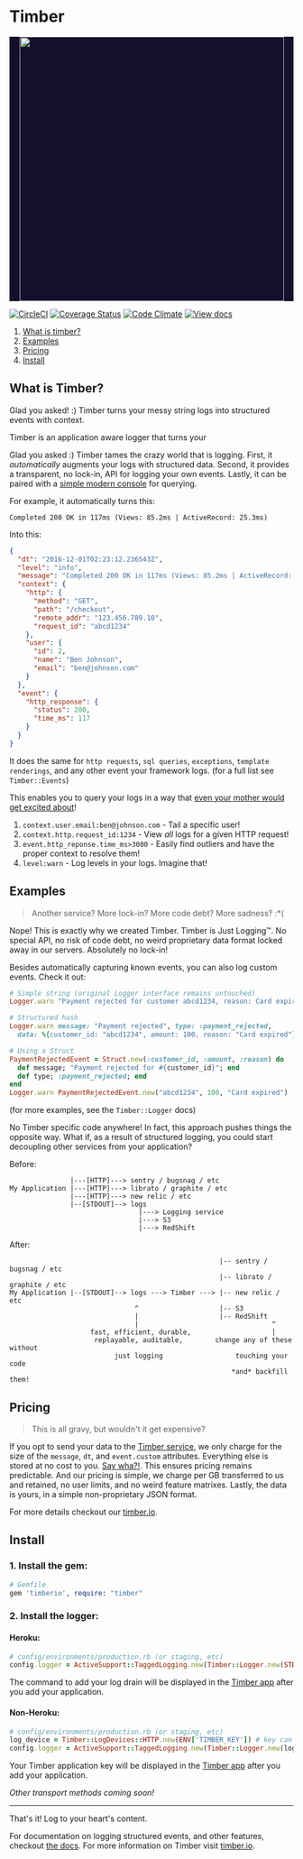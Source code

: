 # Timber

<p align="center" style="background: #140f2a;">
<a href="http://github.com/timberio/timber-ruby"><img src="http://files.timber.io/images/ruby-library-readme-header.gif" height="469" /></a>
</p>

[![CircleCI](https://circleci.com/gh/timberio/timber-ruby.svg?style=shield&circle-token=:circle-token)](https://circleci.com/gh/timberio/timber-ruby/tree/master)
[![Coverage Status](https://coveralls.io/repos/github/timberio/timber-ruby/badge.svg?branch=master)](https://coveralls.io/github/timberio/timber-ruby?branch=master)
[![Code Climate](https://codeclimate.com/github/timberio/timber-ruby/badges/gpa.svg)](https://codeclimate.com/github/timberio/timber-ruby)
[![View docs](https://img.shields.io/badge/docs-viewdocs-blue.svg?style=flat-square "Viewdocs")](http://www.rubydoc.info/github/timberio/timber-ruby)


1. [What is timber?](#what-is-timber)
2. [Examples](#examples)
3. [Pricing](#pricing)
2. [Install](#install)


## What is Timber?

Glad you asked! :) Timber turns your messy string logs into structured events with context.

Timber is an application aware logger that turns your

Glad you asked :) Timber tames the crazy world that is logging. First, it *automatically*
augments your logs with structured data. Second, it provides a transparent, no lock-in, API
for logging your own events. Lastly, it can be paired with a [simple modern console](https://timber.io) for querying.

For example, it automatically turns this:

```
Completed 200 OK in 117ms (Views: 85.2ms | ActiveRecord: 25.3ms)
```

Into this:

```json
{
  "dt": "2016-12-01T02:23:12.236543Z",
  "level": "info",
  "message": "Completed 200 OK in 117ms (Views: 85.2ms | ActiveRecord: 25.3ms)",
  "context": {
    "http": {
      "method": "GET",
      "path": "/checkout",
      "remote_addr": "123.456.789.10",
      "request_id": "abcd1234"
    },
    "user": {
      "id": 2,
      "name": "Ben Johnson",
      "email": "ben@johnson.com"
    }
  },
  "event": {
    "http_response": {
      "status": 200,
      "time_ms": 117
    }
  }
}
```

It does the same for `http requests`, `sql queries`, `exceptions`, `template renderings`,
and any other event your framework logs. (for a full list see `Timber::Events`)

This enables you to query your logs in a way that
[even your mother would get excited about](http://i.giphy.com/7JYWGKgwxga5i.gif)!

  1. `context.user.email:ben@johnson.com` - Tail a specific user!
  2. `context.http.request_id:1234` - View *all* logs for a given HTTP request!
  3. `event.http_reponse.time_ms>3000` - Easily find outliers and have the proper context to resolve them!
  4. `level:warn` - Log levels in your logs. Imagine that!


## Examples

> Another service? More lock-in? More code debt? More sadness? :*(

Nope! This is exactly why we created Timber. Timber is Just Logging™. No special API, no risk
of code debt, no weird proprietary data format locked away in our servers. Absolutely no lock-in!

Besides automatically capturing known events, you can also log custom events. Check it out:

```ruby
# Simple string (original Logger interface remains untouched)
Logger.warn "Payment rejected for customer abcd1234, reason: Card expired"

# Structured hash
Logger.warn message: "Payment rejected", type: :payment_rejected,
  data: %{customer_id: "abcd1234", amount: 100, reason: "Card expired"}

# Using a Struct
PaymentRejectedEvent = Struct.new(:customer_id, :amount, :reason) do
  def message; "Payment rejected for #{customer_id}"; end
  def type; :payment_rejected; end
end
Logger.warn PaymentRejectedEvent.new("abcd1234", 100, "Card expired")
```

(for more examples, see the `Timber::Logger` docs)

No Timber specific code anywhere! In fact, this approach pushes things the opposite way. What if,
as a result of structured logging, you could start decoupling other services from your application?

Before:

```
               |---[HTTP]---> sentry / bugsnag / etc
My Application |---[HTTP]---> librato / graphite / etc
               |---[HTTP]---> new relic / etc
               |--[STDOUT]--> logs
                                |---> Logging service
                                |---> S3
                                |---> RedShift
```


After:

```
                                                    |-- sentry / bugsnag / etc
                                                    |-- librato / graphite / etc
My Application |--[STDOUT]--> logs ---> Timber ---> |-- new relic / etc
                               ^                    |-- S3
                               |                    |-- RedShift
                               |                                 ^
                    fast, efficient, durable,                    |
                     replayable, auditable,        change any of these without
                          just logging                  touching your code
                                                       *and* backfill them!
```


## Pricing

> This is all gravy, but wouldn't it get expensive?

If you opt to send your data to the [Timber service](https://timber.io), we only charge for
the size of the `message`, `dt`, and `event.custom` attributes. Everything else is
stored at no cost to you. [Say wha?!](http://i.giphy.com/l0HlL2vlfpWI0meJi.gif). This ensures
pricing remains predictable. And our pricing is simple, we charge per GB transferred to us and
retained, no user limits, and no weird feature matrixes. Lastly, the data is yours, in a simple
non-proprietary JSON format.

For more details checkout our [timber.io](https://timber.io).

## Install

### 1. Install the gem:

```ruby
# Gemfile
gem 'timberio', require: "timber"
```

### 2. Install the logger:

#### Heroku:

```ruby
# config/environments/production.rb (or staging, etc)
config.logger = ActiveSupport::TaggedLogging.new(Timber::Logger.new(STDOUT))
```

The command to add your log drain will be displayed in the [Timber app](https://app.timber.io)
after you add your application.

#### Non-Heroku:

```ruby
# config/environments/production.rb (or staging, etc)
log_device = Timber::LogDevices::HTTP.new(ENV['TIMBER_KEY']) # key can be obtained by signing up at https://timber.io
config.logger = ActiveSupport::TaggedLogging.new(Timber::Logger.new(log_device))
```

Your Timber application key will be displayed in the [Timber app](https://app.timber.io)
after you add your application.


*Other transport methods coming soon!*

---

That's it! Log to your heart's content.

For documentation on logging structured events, and other features,
checkout [the docs](http://thedocs.com/). For more information on Timber visit [timber.io](https://timber.io).
